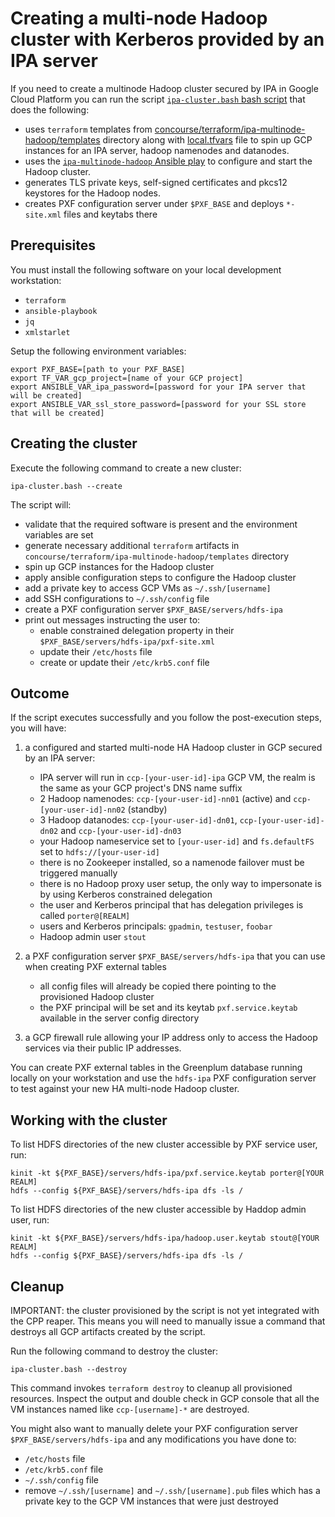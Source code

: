 # Creating a multi-node Hadoop cluster with Kerberos provided by an IPA server

If you need to create a multinode Hadoop cluster secured by IPA in Google Cloud Platform you can run the
script [`ipa-cluster.bash` bash script](ipa-cluster.bash) that does the following:
* uses `terraform` templates from 
[concourse/terraform/ipa-multinode-hadoop/templates](../concourse/terraform/ipa-multinode-hadoop/templates) 
directory along with [local.tfvars](../concourse/terraform/ipa-multinode-hadoop/templates/local.tfvars) file to
spin up GCP instances for an IPA server, hadoop namenodes and datanodes.
* uses the [`ipa-multinode-hadoop` Ansible play](../concourse/ansible/ipa-multinode-hadoop) 
to configure and start the Hadoop cluster.
* generates TLS private keys, self-signed certificates and pkcs12 keystores for the Hadoop nodes.
* creates PXF configuration server under `$PXF_BASE` and deploys `*-site.xml` files and keytabs there

## Prerequisites

You must install the following software on your local development workstation:
* `terraform`
* `ansible-playbook`
* `jq`
* `xmlstarlet`

Setup the following environment variables:
```
export PXF_BASE=[path to your PXF_BASE] 
export TF_VAR_gcp_project=[name of your GCP project]
export ANSIBLE_VAR_ipa_password=[password for your IPA server that will be created]
export ANSIBLE_VAR_ssl_store_password=[password for your SSL store that will be created]
```

## Creating the cluster
Execute the following command to create a new cluster:
```
ipa-cluster.bash --create
```
The script will:
 * validate that the required software is present and the environment variables are set
 * generate necessary additional `terraform` artifacts in `concourse/terraform/ipa-multinode-hadoop/templates` directory
 * spin up GCP instances for the Hadoop cluster
 * apply ansible configuration steps to configure the Hadoop cluster
 * add a private key to access GCP VMs as `~/.ssh/[username]`
 * add SSH configurations to `~/.ssh/config` file
 * create a PXF configuration server `$PXF_BASE/servers/hdfs-ipa`
 * print out messages instructing the user to:
   * enable constrained delegation property in their `$PXF_BASE/servers/hdfs-ipa/pxf-site.xml`
   * update their `/etc/hosts` file
   * create or update their `/etc/krb5.conf` file
   
## Outcome
If the script executes successfully and you follow the post-execution steps, you will have:

1. a configured and started multi-node HA Hadoop cluster in GCP secured by an IPA server:
    * IPA server will run in `ccp-[your-user-id]-ipa` GCP VM, the realm is the same as your GCP project's DNS name suffix
    * 2 Hadoop namenodes: `ccp-[your-user-id]-nn01` (active) and `ccp-[your-user-id]-nn02` (standby)
    * 3 Hadoop datanodes: `ccp-[your-user-id]-dn01`, `ccp-[your-user-id]-dn02` and `ccp-[your-user-id]-dn03`  
    * your Hadoop nameservice set to `[your-user-id]` and `fs.defaultFS` set to `hdfs://[your-user-id]`
    * there is no Zookeeper installed, so a namenode failover must be triggered manually
    * there is no Hadoop proxy user setup, the only way to impersonate is by using Kerberos constrained delegation 
    * the user and Kerberos principal that has delegation privileges is called `porter@[REALM]`
    * users and Kerberos principals: `gpadmin`, `testuser`, `foobar`
    * Hadoop admin user `stout`
    
2. a PXF configuration server `$PXF_BASE/servers/hdfs-ipa` that you can use when creating PXF external tables
    * all config files will already be copied there pointing to the provisioned Hadoop cluster
    * the PXF principal will be set and its keytab `pxf.service.keytab` available in the server config directory

3. a GCP firewall rule allowing your IP address only to access the Hadoop services via their public IP addresses. 

You can create PXF external tables in the Greenplum database running locally on your workstation and use
the `hdfs-ipa` PXF configuration server to test against your new HA multi-node Hadoop cluster.

## Working with the cluster
To list HDFS directories of the new cluster accessible by PXF service user, run:
```
kinit -kt ${PXF_BASE}/servers/hdfs-ipa/pxf.service.keytab porter@[YOUR REALM]
hdfs --config ${PXF_BASE}/servers/hdfs-ipa dfs -ls /
```
To list HDFS directories of the new cluster accessible by Haddop admin user, run:
```
kinit -kt ${PXF_BASE}/servers/hdfs-ipa/hadoop.user.keytab stout@[YOUR REALM]
hdfs --config ${PXF_BASE}/servers/hdfs-ipa dfs -ls /
```

## Cleanup

IMPORTANT: the cluster provisioned by the script is not yet integrated with the CPP reaper. 
This means you will need to manually issue a command that destroys all GCP artifacts created by the script.

Run the following command to destroy the cluster:
```
ipa-cluster.bash --destroy
```
This command invokes `terraform destroy` to cleanup all provisioned resources. 
Inspect the output and double check in GCP console that all the VM instances named like `ccp-[username]-*` are destroyed.

You might also want to manually delete your PXF configuration server `$PXF_BASE/servers/hdfs-ipa` 
and any modifications you have done to:
- `/etc/hosts` file
- `/etc/krb5.conf` file
- `~/.ssh/config` file
- remove `~/.ssh/[username]` and `~/.ssh/[username].pub` files which has a private key to the GCP VM instances
that were just destroyed

